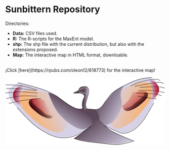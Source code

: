 # Sunbittern Repository

Directories:

  + __Data:__ CSV files used.
  + __R:__ The R-scripts for the MaxEnt model.
  + __shp:__ The shp file with the current distribution, but also with the extensions proposed.
  + __Map:__ The interactive map in HTML format, downloable. 

</br>
¡Click [here](https://rpubs.com/oleon12/618773) for the interactive map!
</br>

<p align=center>
<img src="E_helias_d.png" />
</p>

